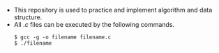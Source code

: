 - This repository is used to practice and implement algorithm and data structure.
- All .*c* files can be executed by the following commands.
    ```shell=
    $ gcc -g -o filename filename.c
    $ ./filename
    ```

